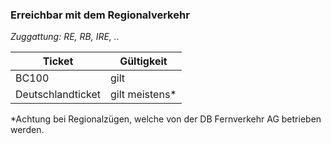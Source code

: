 ### Erreichbar mit dem Regionalverkehr
*Zuggattung: RE, RB, IRE, ..*

| Ticket | Gültigkeit |
| - | - |
| BC100 | gilt |
| Deutschlandticket | gilt meistens* |

*Achtung bei Regionalzügen, welche von der DB Fernverkehr AG betrieben werden.